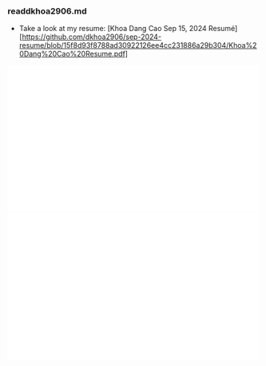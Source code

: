 ### readdkhoa2906.md
- Take a look at my resume: [Khoa Dang Cao Sep 15, 2024 Resumé][https://github.com/dkhoa2906/sep-2024-resume/blob/15f8d93f8788ad30922126ee4cc231886a29b304/Khoa%20Dang%20Cao%20Resume.pdf]

<a href="https://github.com/dkhoa2906/github-stats">
<img src="https://github.com/dkhoa2906/github-stats/blob/master/generated/overview.svg#gh-dark-mode-only" />
<img src="https://github.com/dkhoa2906/github-stats/blob/master/generated/languages.svg#gh-dark-mode-only" />
</a>
